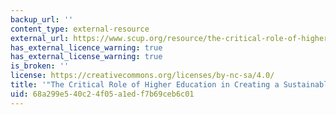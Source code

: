 ```yaml
---
backup_url: ''
content_type: external-resource
external_url: https://www.scup.org/resource/the-critical-role-of-higher-education-in-creating-a-sustainable-future/
has_external_licence_warning: true
has_external_license_warning: true
is_broken: ''
license: https://creativecommons.org/licenses/by-nc-sa/4.0/
title: '"The Critical Role of Higher Education in Creating a Sustainable Future."'
uid: 68a299e5-40c2-4f05-a1ed-f7b69ceb6c01
---
```

